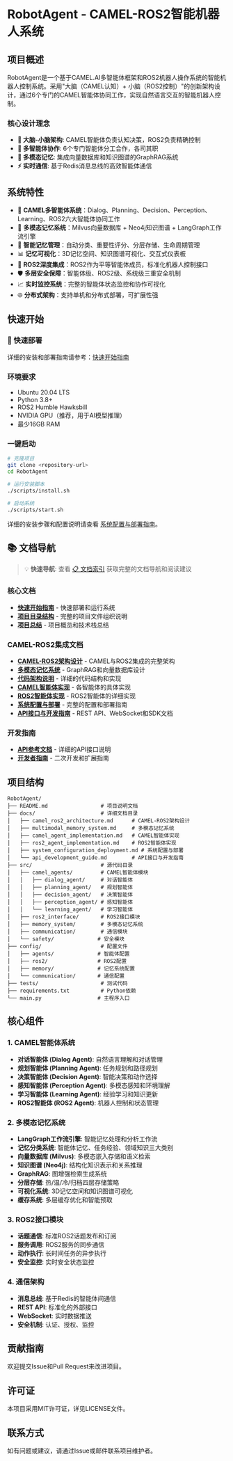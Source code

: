 # RobotAgent - CAMEL-ROS2智能机器人系统

## 项目概述

RobotAgent是一个基于CAMEL.AI多智能体框架和ROS2机器人操作系统的智能机器人控制系统。采用"大脑（CAMEL认知）+ 小脑（ROS2控制）"的创新架构设计，通过6个专门的CAMEL智能体协同工作，实现自然语言交互的智能机器人控制。

### 核心设计理念
- **🧠 大脑-小脑架构**: CAMEL智能体负责认知决策，ROS2负责精确控制
- **🤝 多智能体协作**: 6个专门智能体分工合作，各司其职
- **🧠 多模态记忆**: 集成向量数据库和知识图谱的GraphRAG系统
- **⚡ 实时通信**: 基于Redis消息总线的高效智能体通信

## 系统特性

- 🤖 **CAMEL多智能体系统**：Dialog、Planning、Decision、Perception、Learning、ROS2六大智能体协同工作
- 🧠 **多模态记忆系统**：Milvus向量数据库 + Neo4j知识图谱 + LangGraph工作流引擎
- 🔄 **智能记忆管理**：自动分类、重要性评分、分层存储、生命周期管理
- 📊 **记忆可视化**：3D记忆空间、知识图谱可视化、交互式仪表板
- 🔧 **ROS2深度集成**：ROS2作为平等智能体成员，标准化机器人控制接口
- 🛡️ **多层安全保障**：智能体级、ROS2级、系统级三重安全机制
- 📈 **实时监控系统**：完整的智能体状态监控和协作可视化
- 🌐 **分布式架构**：支持单机和分布式部署，可扩展性强

## 快速开始

### 🚀 快速部署
详细的安装和部署指南请参考：[快速开始指南](QUICK_START.md)

### 环境要求
- Ubuntu 20.04 LTS
- Python 3.8+
- ROS2 Humble Hawksbill
- NVIDIA GPU（推荐，用于AI模型推理）
- 最少16GB RAM

### 一键启动
```bash
# 克隆项目
git clone <repository-url>
cd RobotAgent

# 运行安装脚本
./scripts/install.sh

# 启动系统
./scripts/start.sh
```

详细的安装步骤和配置说明请查看 [系统配置与部署指南](docs/system_configuration_deployment.md)。

## 📚 文档导航

> 💡 **快速导航**: 查看 [📋 文档索引](DOCUMENTATION_INDEX.md) 获取完整的文档导航和阅读建议

### 核心文档
- **[快速开始指南](QUICK_START.md)** - 快速部署和运行系统
- **[项目目录结构](PROJECT_STRUCTURE.md)** - 完整的项目文件组织说明
- **[项目总结](PROJECT_SUMMARY.md)** - 项目概览和技术栈总结

### CAMEL-ROS2集成文档
- **[CAMEL-ROS2架构设计](docs/camel_ros2_architecture.md)** - CAMEL与ROS2集成的完整架构
- **[多模态记忆系统](docs/multimodal_memory_system.md)** - GraphRAG和向量数据库设计
- **[代码架构说明](docs/code_architecture.md)** - 详细的代码结构和实现
- **[CAMEL智能体实现](docs/camel_agent_implementation.md)** - 各智能体的具体实现
- **[ROS2智能体实现](docs/ros2_agent_implementation.md)** - ROS2智能体的详细实现
- **[系统配置与部署](docs/system_configuration_deployment.md)** - 完整的配置和部署指南
- **[API接口与开发指南](docs/api_development_guide.md)** - REST API、WebSocket和SDK文档

### 开发指南
- **[API参考文档](docs/api_development_guide.md)** - 详细的API接口说明
- **[开发者指南](docs/api_development_guide.md#4-开发指南)** - 二次开发和扩展指南

## 项目结构

```
RobotAgent/
├── README.md                 # 项目说明文档
├── docs/                     # 详细文档目录
│   ├── camel_ros2_architecture.md      # CAMEL-ROS2架构设计
│   ├── multimodal_memory_system.md     # 多模态记忆系统
│   ├── camel_agent_implementation.md   # CAMEL智能体实现
│   ├── ros2_agent_implementation.md    # ROS2智能体实现
│   ├── system_configuration_deployment.md # 系统配置与部署
│   └── api_development_guide.md        # API接口与开发指南
├── src/                      # 源代码目录
│   ├── camel_agents/         # CAMEL智能体模块
│   │   ├── dialog_agent/     # 对话智能体
│   │   ├── planning_agent/   # 规划智能体
│   │   ├── decision_agent/   # 决策智能体
│   │   ├── perception_agent/ # 感知智能体
│   │   └── learning_agent/   # 学习智能体
│   ├── ros2_interface/       # ROS2接口模块
│   ├── memory_system/        # 多模态记忆系统
│   ├── communication/        # 通信模块
│   └── safety/              # 安全模块
├── config/                   # 配置文件
│   ├── agents/              # 智能体配置
│   ├── ros2/                # ROS2配置
│   ├── memory/              # 记忆系统配置
│   └── communication/       # 通信配置
├── tests/                    # 测试代码
├── requirements.txt          # Python依赖
└── main.py                  # 主程序入口
```

## 核心组件

### 1. CAMEL智能体系统
- **对话智能体 (Dialog Agent)**: 自然语言理解和对话管理
- **规划智能体 (Planning Agent)**: 任务规划和路径规划
- **决策智能体 (Decision Agent)**: 智能决策和动作选择
- **感知智能体 (Perception Agent)**: 多模态感知和环境理解
- **学习智能体 (Learning Agent)**: 经验学习和知识更新
- **ROS2智能体 (ROS2 Agent)**: 机器人控制和状态管理

### 2. 多模态记忆系统
- **LangGraph工作流引擎**: 智能记忆处理和分析工作流
- **记忆分类系统**: 智能体记忆、任务经验、领域知识三大类别
- **向量数据库 (Milvus)**: 多模态嵌入存储和语义检索
- **知识图谱 (Neo4j)**: 结构化知识表示和关系推理
- **GraphRAG**: 图增强检索生成系统
- **分层存储**: 热/温/冷/归档四层存储策略
- **可视化系统**: 3D记忆空间和知识图谱可视化
- **缓存系统**: 多层缓存优化和智能预取

### 3. ROS2接口模块
- **话题通信**: 标准ROS2话题发布和订阅
- **服务调用**: ROS2服务的同步通信
- **动作执行**: 长时间任务的异步执行
- **安全监控**: 实时安全状态监控

### 4. 通信架构
- **消息总线**: 基于Redis的智能体间通信
- **REST API**: 标准化的外部接口
- **WebSocket**: 实时数据推送
- **安全机制**: 认证、授权、监控

## 贡献指南

欢迎提交Issue和Pull Request来改进项目。

## 许可证

本项目采用MIT许可证，详见LICENSE文件。

## 联系方式

如有问题或建议，请通过Issue或邮件联系项目维护者。